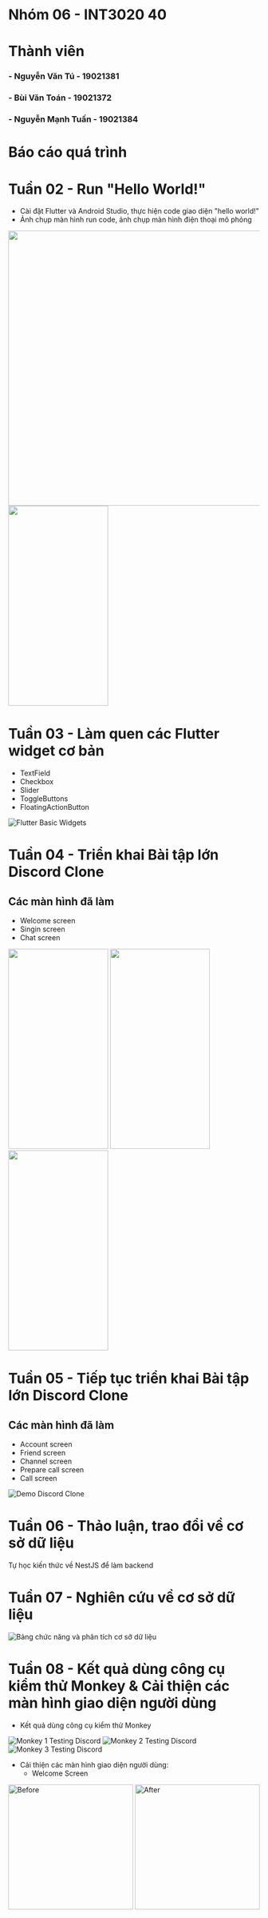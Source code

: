 # Nhóm 06 - INT3020 40

# Thành viên

### - Nguyễn Văn Tú - 19021381

### - Bùi Văn Toán - 19021372

### - Nguyễn Mạnh Tuấn - 19021384

# Báo cáo quá trình

# Tuần 02 - Run "Hello World!"

- Cài đặt Flutter và Android Studio, thực hiện code giao diện "hello world!"
- Ảnh chụp màn hình run code, ảnh chụp màn hình điện thoại mô phỏng

<img src="./img/Week02Solution%20-%20IDE%20Running%20Screen.png" width="800" height="550"/> <img src="./img/Week02Solution%20-%20Phone%20Screen.png" width="200" height="400"/>

# Tuần 03 - Làm quen các Flutter widget cơ bản

- TextField
- Checkbox
- Slider
- ToggleButtons
- FloatingActionButton

![Flutter Basic Widgets](./img/flutter_basic_widgets.gif)

# Tuần 04 - Triển khai Bài tập lớn Discord Clone

## Các màn hình đã làm

- Welcome screen
- Singin screen
- Chat screen

<img src="./img/week04%20-%20Nguyen%20Van%20Tu%20-%2019021391%20-%20Phone%20-%20welcome_screen.png" width="200" height="400"/> <img src="./img/week04%20-%20Nguyen%20Van%20Tu%20-%2019021391%20-%20Phone%20-%20singin_screen.png" width="200" height="400"/> <img src="./img/week04_chat_screen.png" width="200" height="400"/>

# Tuần 05 - Tiếp tục triển khai Bài tập lớn Discord Clone

## Các màn hình đã làm

- Account screen
- Friend screen
- Channel screen
- Prepare call screen
- Call screen

![Demo Discord Clone](./img/demo_discord_clone.gif)

# Tuần 06 - Thảo luận, trao đổi về cơ sở dữ liệu

Tự học kiến thức về NestJS để làm backend

# Tuần 07 - Nghiên cứu về cơ sở dữ liệu

![Bảng chức năng và phân tích cơ sở dữ liệu](./img/database.png)

# Tuần 08 - Kết quả dùng công cụ kiểm thử Monkey & Cải thiện các màn hình giao diện người dùng

- Kết quả dùng công cụ kiểm thử Monkey

![Monkey 1 Testing Discord](./img/monkey_1.png)
![Monkey 2 Testing Discord](./img/monkey_2.png)
![Monkey 3 Testing Discord](./img/monkey_3.png)

- Cải thiện các màn hình giao diện người dùng:
  - Welcome Screen

<img src="https://user-images.githubusercontent.com/62609188/198495996-9953f9a5-8a87-47a0-b75d-6a3787c282f5.png" width=250 alt="Before"/>

<img src="./img/welcome_screen_after.jpg" width=250 alt="After"/>
